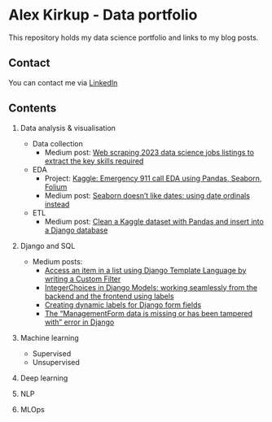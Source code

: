 # Alex Kirkup - Data portfolio

This repository holds my data science portfolio and links to my blog posts.

## Contact

You can contact me via [LinkedIn](https://www.linkedin.com/in/alex-kirkup/)

## Contents

1. Data analysis & visualisation
   - Data collection
     * Medium post: [Web scraping 2023 data science jobs listings to extract the key skills required](https://medium.com/@alex.kirkup/web-scraping-2023-data-science-jobs-listings-to-extract-the-key-skills-required-2359bfab176e)
   - EDA
     * Project: [Kaggle: Emergency 911 call EDA using Pandas, Seaborn, Folium](https://www.kaggle.com/alexkirkup/emergency-911-call-eda)
     * Medium post: [Seaborn doesn’t like dates: using date ordinals instead](https://medium.com/@alex.kirkup/seaborn-doesnt-like-dates-using-date-ordinals-instead-36f7ad4900d9)
   - ETL
     * Medium post: [Clean a Kaggle dataset with Pandas and insert into a Django database](https://medium.com/@alex.kirkup/clean-a-kaggle-dataset-with-pandas-and-insert-into-a-django-database-using-python-3e2ecbcbdc7f)

2. Django and SQL 
   - Medium posts:
     * [Access an item in a list using Django Template Language by writing a Custom Filter](https://medium.com/@alex.kirkup/access-an-item-in-a-list-using-django-template-language-by-writing-a-custom-filter-4542f0bba602)
     * [IntegerChoices in Django Models: working seamlessly from the backend and the frontend using labels](https://medium.com/@alex.kirkup/integerchoices-in-django-models-working-seamlessly-from-the-backend-and-the-frontend-using-labels-a3e77b86d419)
     * [Creating dynamic labels for Django form fields](https://medium.com/@alex.kirkup/creating-dynamic-labels-for-django-form-fields-9c4d809da651)
     * [The “ManagementForm data is missing or has been tampered with” error in Django](https://medium.com/@alex.kirkup/the-managementform-data-is-missing-or-has-been-tampered-with-error-in-django-5ff1cc0ac3ec)

3. Machine learning
   - Supervised
   - Unsupervised

4. Deep learning

5. NLP

6. MLOps

